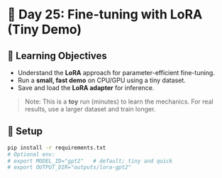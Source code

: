 # 🧪 Day 25: Fine-tuning with LoRA (Tiny Demo)

## 🎯 Learning Objectives
- Understand the **LoRA** approach for parameter-efficient fine-tuning.
- Run a **small, fast demo** on CPU/GPU using a tiny dataset.
- Save and load the **LoRA adapter** for inference.

> Note: This is a **toy** run (minutes) to learn the mechanics. For real results, use a larger dataset and train longer.

## 🔧 Setup
```bash
pip install -r requirements.txt
# Optional env:
# export MODEL_ID="gpt2"   # default; tiny and quick
# export OUTPUT_DIR="outputs/lora-gpt2"
